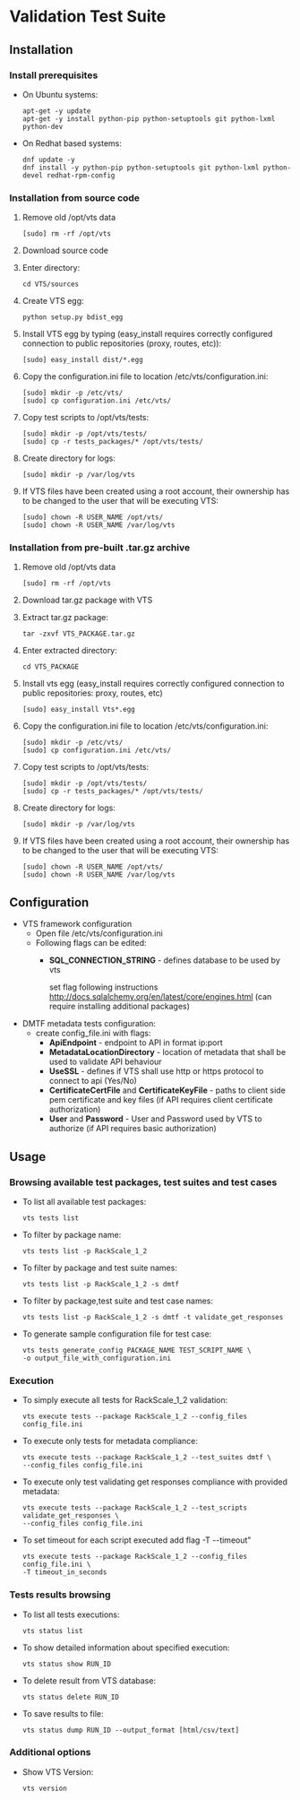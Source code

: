 # Validation Test Suite

## Installation

### Install prerequisites
 * On Ubuntu systems:

     ```
     apt-get -y update
     apt-get -y install python-pip python-setuptools git python-lxml python-dev
     ```

 * On Redhat based systems:

     ```
     dnf update -y
     dnf install -y python-pip python-setuptools git python-lxml python-devel redhat-rpm-config
     ```

### Installation from source code
1. Remove old /opt/vts data
	```
	[sudo] rm -rf /opt/vts
	```

2. Download source code
3. Enter directory:

	```
	cd VTS/sources
	```

4. Create VTS egg:

	```
	python setup.py bdist_egg
	```
5. Install VTS egg by typing (easy_install requires correctly configured connection to public repositories (proxy, routes, etc)):

	```
	[sudo] easy_install dist/*.egg
	```
6. Copy the configuration.ini file to location /etc/vts/configuration.ini:

	```
	[sudo] mkdir -p /etc/vts/
	[sudo] cp configuration.ini /etc/vts/
	```
7. Copy test scripts to /opt/vts/tests:

    ```
    [sudo] mkdir -p /opt/vts/tests/
    [sudo] cp -r tests_packages/* /opt/vts/tests/
    ```

8. Create directory for logs:

    ```
    [sudo] mkdir -p /var/log/vts
    ```

9. If VTS files have been created using a root account, their ownership has to be changed to the user that will be executing VTS:

    ```
    [sudo] chown -R USER_NAME /opt/vts/
    [sudo] chown -R USER_NAME /var/log/vts
    ```


### Installation from pre-built .tar.gz archive
1. Remove old /opt/vts data
	```
	[sudo] rm -rf /opt/vts
	```

2. Download tar.gz package with VTS

3. Extract tar.gz package:

    ```
    tar -zxvf VTS_PACKAGE.tar.gz
    ```
4. Enter extracted directory:

    ```
    cd VTS_PACKAGE
    ```
5. Install vts egg (easy_install requires correctly configured connection to public repositories: proxy, routes, etc)

    ```
    [sudo] easy_install Vts*.egg
    ```
6. Copy the configuration.ini file to location /etc/vts/configuration.ini:

	```
	[sudo] mkdir -p /etc/vts/
	[sudo] cp configuration.ini /etc/vts/
	```
7. Copy test scripts to /opt/vts/tests:

    ```
    [sudo] mkdir -p /opt/vts/tests/
    [sudo] cp -r tests_packages/* /opt/vts/tests/
    ```

8. Create directory for logs:

    ```
    [sudo] mkdir -p /var/log/vts
    ```

9. If VTS files have been created using a root account, their ownership has to be changed to the user that will be executing VTS:

    ```
    [sudo] chown -R USER_NAME /opt/vts/
    [sudo] chown -R USER_NAME /var/log/vts
    ```


## Configuration
* VTS framework configuration
    *  Open file /etc/vts/configuration.ini
    * Following flags can be edited:
        * __SQL_CONNECTION_STRING__ - defines database to be used by vts

            set flag following instructions
            http://docs.sqlalchemy.org/en/latest/core/engines.html
            (can require installing additional packages)
* DMTF metadata tests configuration:
    *  create config_file.ini with flags:
        *  __ApiEndpoint__ - endpoint to API in format ip:port
        *  __MetadataLocationDirectory__ - location of metadata that shall be used to validate API behaviour
        *  __UseSSL__ - defines if VTS shall use http or https protocol to connect to api (Yes/No)
        *  __CertificateCertFile__ and __CertificateKeyFile__ - paths to client side pem certificate and key files (if API requires client certificate authorization)
        *  __User__ and __Password__ - User and Password used by VTS to authorize (if API requires basic authorization)

## Usage
### Browsing available test packages, test suites and test cases
* To list all available test packages:

    ```
    vts tests list
    ```
* To filter by package name:

    ```
    vts tests list -p RackScale_1_2
    ```
* To filter by package and test suite names:

    ```
    vts tests list -p RackScale_1_2 -s dmtf
    ```
* To filter by package,test suite and test case names:

    ```
    vts tests list -p RackScale_1_2 -s dmtf -t validate_get_responses
    ```
* To generate sample configuration file for test case:

    ```
    vts tests generate_config PACKAGE_NAME TEST_SCRIPT_NAME \
    -o output_file_with_configuration.ini
    ```

### Execution
* To simply execute all tests for RackScale_1_2 validation:

    ```
    vts execute tests --package RackScale_1_2 --config_files config_file.ini
    ```
* To execute only tests for metadata compliance:

    ```
    vts execute tests --package RackScale_1_2 --test_suites dmtf \
    --config_files config_file.ini
    ```
* To execute only test validating get responses compliance with provided metadata:

    ```
    vts execute tests --package RackScale_1_2 --test_scripts validate_get_responses \
    --config_files config_file.ini
    ```
* To set timeout for each script executed add flag -T --timeout"

    ```
    vts execute tests --package RackScale_1_2 --config_files config_file.ini \
    -T timeout_in_seconds
    ```

### Tests results browsing
* To list all tests executions:

    ```
    vts status list
    ```
* To show detailed information about specified execution:

    ```
    vts status show RUN_ID
    ```
* To delete result from VTS database:

    ```
    vts status delete RUN_ID
    ```
* To save results to file:

    ```
    vts status dump RUN_ID --output_format [html/csv/text]
    ```

### Additional options
* Show VTS Version:

    ```
    vts version
    ```
